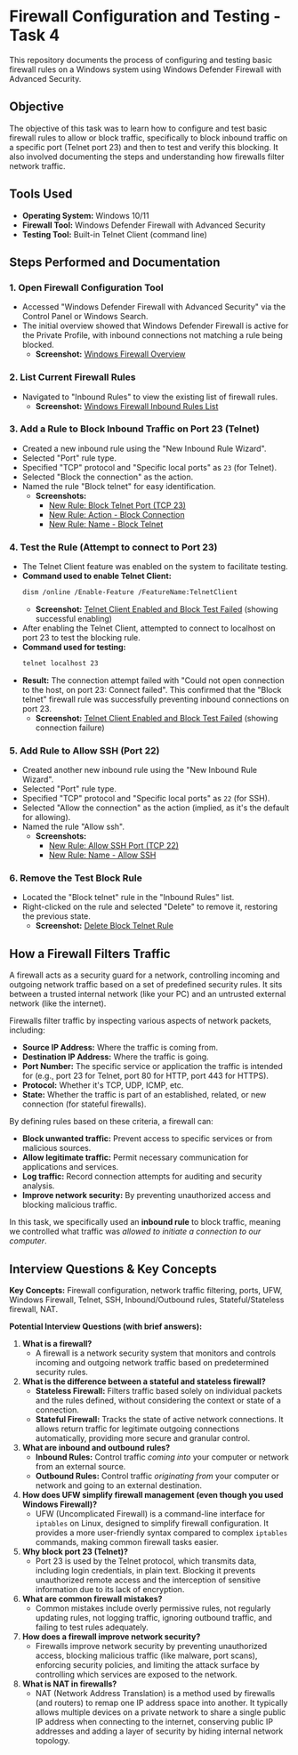 # Firewall Configuration and Testing - Task 4

This repository documents the process of configuring and testing basic firewall rules on a Windows system using Windows Defender Firewall with Advanced Security.

## Objective

The objective of this task was to learn how to configure and test basic firewall rules to allow or block traffic, specifically to block inbound traffic on a specific port (Telnet port 23) and then to test and verify this blocking. It also involved documenting the steps and understanding how firewalls filter network traffic.

## Tools Used

* **Operating System:** Windows 10/11
* **Firewall Tool:** Windows Defender Firewall with Advanced Security
* **Testing Tool:** Built-in Telnet Client (command line)

## Steps Performed and Documentation

### 1. Open Firewall Configuration Tool

* Accessed "Windows Defender Firewall with Advanced Security" via the Control Panel or Windows Search.
* The initial overview showed that Windows Defender Firewall is active for the Private Profile, with inbound connections not matching a rule being blocked.
    * **Screenshot:** [Windows Firewall Overview](Windows_Firewall_Overview.png)

### 2. List Current Firewall Rules

* Navigated to "Inbound Rules" to view the existing list of firewall rules.
    * **Screenshot:** [Windows Firewall Inbound Rules List](Windows_Firewall_Inbound_Rules_List.png)

### 3. Add a Rule to Block Inbound Traffic on Port 23 (Telnet)

* Created a new inbound rule using the "New Inbound Rule Wizard".
* Selected "Port" rule type.
* Specified "TCP" protocol and "Specific local ports" as `23` (for Telnet).
* Selected "Block the connection" as the action.
* Named the rule "Block telnet" for easy identification.
    * **Screenshots:**
        * [New Rule: Block Telnet Port (TCP 23)](New_Rule_Block_Telnet_Port_TCP_23.png)
        * [New Rule: Action - Block Connection](New_Rule_Action_Block_Connection.png)
        * [New Rule: Name - Block Telnet](New_Rule_Name_Block_Telnet.png)

### 4. Test the Rule (Attempt to connect to Port 23)

* The Telnet Client feature was enabled on the system to facilitate testing.
* **Command used to enable Telnet Client:**
    ```bash
    dism /online /Enable-Feature /FeatureName:TelnetClient
    ```
    * **Screenshot:** [Telnet Client Enabled and Block Test Failed](Telnet_Client_Enabled_and_Block_Test_Failed.png) (showing successful enabling)
* After enabling the Telnet Client, attempted to connect to localhost on port 23 to test the blocking rule.
* **Command used for testing:**
    ```bash
    telnet localhost 23
    ```
* **Result:** The connection attempt failed with "Could not open connection to the host, on port 23: Connect failed". This confirmed that the "Block telnet" firewall rule was successfully preventing inbound connections on port 23.
    * **Screenshot:** [Telnet Client Enabled and Block Test Failed](Telnet_Client_Enabled_and_Block_Test_Failed.png) (showing connection failure)

### 5. Add Rule to Allow SSH (Port 22)

* Created another new inbound rule using the "New Inbound Rule Wizard".
* Selected "Port" rule type.
* Specified "TCP" protocol and "Specific local ports" as `22` (for SSH).
* Selected "Allow the connection" as the action (implied, as it's the default for allowing).
* Named the rule "Allow ssh".
    * **Screenshots:**
        * [New Rule: Allow SSH Port (TCP 22)](New_Rule_Allow_SSH_Port_TCP_22.png)
        * [New Rule: Name - Allow SSH](New_Rule_Name_Allow_SSH.png)

### 6. Remove the Test Block Rule

* Located the "Block telnet" rule in the "Inbound Rules" list.
* Right-clicked on the rule and selected "Delete" to remove it, restoring the previous state.
    * **Screenshot:** [Delete Block Telnet Rule](Delete_Block_Telnet_Rule.png)

## How a Firewall Filters Traffic

A firewall acts as a security guard for a network, controlling incoming and outgoing network traffic based on a set of predefined security rules. It sits between a trusted internal network (like your PC) and an untrusted external network (like the internet).

Firewalls filter traffic by inspecting various aspects of network packets, including:
* **Source IP Address:** Where the traffic is coming from.
* **Destination IP Address:** Where the traffic is going.
* **Port Number:** The specific service or application the traffic is intended for (e.g., port 23 for Telnet, port 80 for HTTP, port 443 for HTTPS).
* **Protocol:** Whether it's TCP, UDP, ICMP, etc.
* **State:** Whether the traffic is part of an established, related, or new connection (for stateful firewalls).

By defining rules based on these criteria, a firewall can:
* **Block unwanted traffic:** Prevent access to specific services or from malicious sources.
* **Allow legitimate traffic:** Permit necessary communication for applications and services.
* **Log traffic:** Record connection attempts for auditing and security analysis.
* **Improve network security:** By preventing unauthorized access and blocking malicious traffic.

In this task, we specifically used an **inbound rule** to block traffic, meaning we controlled what traffic was *allowed to initiate a connection to our computer*.

## Interview Questions & Key Concepts

**Key Concepts:** Firewall configuration, network traffic filtering, ports, UFW, Windows Firewall, Telnet, SSH, Inbound/Outbound rules, Stateful/Stateless firewall, NAT.

**Potential Interview Questions (with brief answers):**

1.  **What is a firewall?**
    * A firewall is a network security system that monitors and controls incoming and outgoing network traffic based on predetermined security rules.
2.  **What is the difference between a stateful and stateless firewall?**
    * **Stateless Firewall:** Filters traffic based solely on individual packets and the rules defined, without considering the context or state of a connection.
    * **Stateful Firewall:** Tracks the state of active network connections. It allows return traffic for legitimate outgoing connections automatically, providing more secure and granular control.
3.  **What are inbound and outbound rules?**
    * **Inbound Rules:** Control traffic *coming into* your computer or network from an external source.
    * **Outbound Rules:** Control traffic *originating from* your computer or network and going to an external destination.
4.  **How does UFW simplify firewall management (even though you used Windows Firewall)?**
    * UFW (Uncomplicated Firewall) is a command-line interface for `iptables` on Linux, designed to simplify firewall configuration. It provides a more user-friendly syntax compared to complex `iptables` commands, making common firewall tasks easier.
5.  **Why block port 23 (Telnet)?**
    * Port 23 is used by the Telnet protocol, which transmits data, including login credentials, in plain text. Blocking it prevents unauthorized remote access and the interception of sensitive information due to its lack of encryption.
6.  **What are common firewall mistakes?**
    * Common mistakes include overly permissive rules, not regularly updating rules, not logging traffic, ignoring outbound traffic, and failing to test rules adequately.
7.  **How does a firewall improve network security?**
    * Firewalls improve network security by preventing unauthorized access, blocking malicious traffic (like malware, port scans), enforcing security policies, and limiting the attack surface by controlling which services are exposed to the network.
8.  **What is NAT in firewalls?**
    * NAT (Network Address Translation) is a method used by firewalls (and routers) to remap one IP address space into another. It typically allows multiple devices on a private network to share a single public IP address when connecting to the internet, conserving public IP addresses and adding a layer of security by hiding internal network topology.
